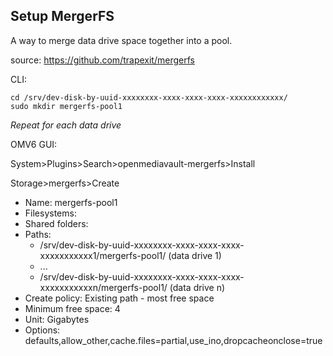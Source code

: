 ## Setup MergerFS

A way to merge data drive space together into a pool.

source: https://github.com/trapexit/mergerfs  

CLI:

```console
cd /srv/dev-disk-by-uuid-xxxxxxxx-xxxx-xxxx-xxxx-xxxxxxxxxxxx/
sudo mkdir mergerfs-pool1
```
_Repeat for each data drive_

OMV6 GUI:

System>Plugins>Search>openmediavault-mergerfs>Install

Storage>mergerfs>Create
* Name: mergerfs-pool1
* Filesystems:
* Shared folders:
* Paths:
  * /srv/dev-disk-by-uuid-xxxxxxxx-xxxx-xxxx-xxxx-xxxxxxxxxxx1/mergerfs-pool1/ (data drive 1)
  * ...
  * /srv/dev-disk-by-uuid-xxxxxxxx-xxxx-xxxx-xxxx-xxxxxxxxxxxn/mergerfs-pool1/ (data drive n)
* Create policy: Existing path - most free space
* Minimum free space: 4
* Unit: Gigabytes
* Options: defaults,allow_other,cache.files=partial,use_ino,dropcacheonclose=true

